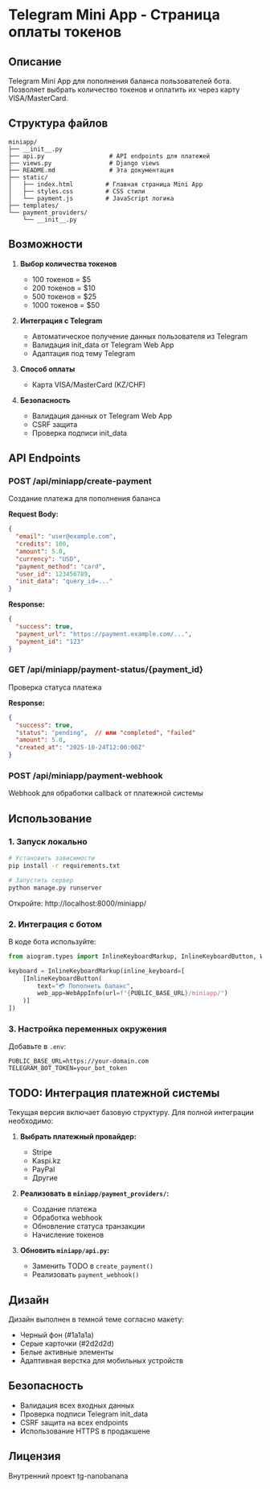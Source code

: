 # Telegram Mini App - Страница оплаты токенов

## Описание

Telegram Mini App для пополнения баланса пользователей бота. Позволяет выбрать количество токенов и оплатить их через карту VISA/MasterCard.

## Структура файлов

```
miniapp/
├── __init__.py
├── api.py                  # API endpoints для платежей
├── views.py                # Django views
├── README.md               # Эта документация
├── static/
│   ├── index.html         # Главная страница Mini App
│   ├── styles.css         # CSS стили
│   └── payment.js         # JavaScript логика
├── templates/
└── payment_providers/
    └── __init__.py
```

## Возможности

1. **Выбор количества токенов**
   - 100 токенов = $5
   - 200 токенов = $10
   - 500 токенов = $25
   - 1000 токенов = $50

2. **Интеграция с Telegram**
   - Автоматическое получение данных пользователя из Telegram
   - Валидация init_data от Telegram Web App
   - Адаптация под тему Telegram

3. **Способ оплаты**
   - Карта VISA/MasterCard (KZ/CHF)

4. **Безопасность**
   - Валидация данных от Telegram Web App
   - CSRF защита
   - Проверка подписи init_data

## API Endpoints

### POST /api/miniapp/create-payment
Создание платежа для пополнения баланса

**Request Body:**
```json
{
  "email": "user@example.com",
  "credits": 100,
  "amount": 5.0,
  "currency": "USD",
  "payment_method": "card",
  "user_id": 123456789,
  "init_data": "query_id=..."
}
```

**Response:**
```json
{
  "success": true,
  "payment_url": "https://payment.example.com/...",
  "payment_id": "123"
}
```

### GET /api/miniapp/payment-status/{payment_id}
Проверка статуса платежа

**Response:**
```json
{
  "success": true,
  "status": "pending",  // или "completed", "failed"
  "amount": 5.0,
  "created_at": "2025-10-24T12:00:00Z"
}
```

### POST /api/miniapp/payment-webhook
Webhook для обработки callback от платежной системы

## Использование

### 1. Запуск локально

```bash
# Установить зависимости
pip install -r requirements.txt

# Запустить сервер
python manage.py runserver
```

Откройте: http://localhost:8000/miniapp/

### 2. Интеграция с ботом

В коде бота используйте:

```python
from aiogram.types import InlineKeyboardMarkup, InlineKeyboardButton, WebAppInfo

keyboard = InlineKeyboardMarkup(inline_keyboard=[
    [InlineKeyboardButton(
        text="💳 Пополнить баланс",
        web_app=WebAppInfo(url=f"{PUBLIC_BASE_URL}/miniapp/")
    )]
])
```

### 3. Настройка переменных окружения

Добавьте в `.env`:

```env
PUBLIC_BASE_URL=https://your-domain.com
TELEGRAM_BOT_TOKEN=your_bot_token
```

## TODO: Интеграция платежной системы

Текущая версия включает базовую структуру. Для полной интеграции необходимо:

1. **Выбрать платежный провайдер:**
   - Stripe
   - Kaspi.kz
   - PayPal
   - Другие

2. **Реализовать в `miniapp/payment_providers/`:**
   - Создание платежа
   - Обработка webhook
   - Обновление статуса транзакции
   - Начисление токенов

3. **Обновить `miniapp/api.py`:**
   - Заменить TODO в `create_payment()`
   - Реализовать `payment_webhook()`

## Дизайн

Дизайн выполнен в темной теме согласно макету:
- Черный фон (#1a1a1a)
- Серые карточки (#2d2d2d)
- Белые активные элементы
- Адаптивная верстка для мобильных устройств

## Безопасность

- Валидация всех входных данных
- Проверка подписи Telegram init_data
- CSRF защита на всех endpoints
- Использование HTTPS в продакшене

## Лицензия

Внутренний проект tg-nanobanana
